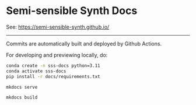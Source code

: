 # Semi-sensible Synth Docs

See: https://semi-sensible-synth.github.io/

----

Commits are automatically built and deployed by Github Actions.

For developing and previewing locally, do:

```bash
conda create -n sss-docs python=3.11
conda activate sss-docs
pip install -r docs/requirements.txt

mkdocs serve

mkdocs build
```